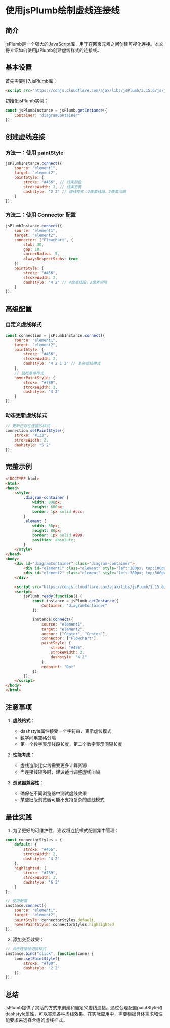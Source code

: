 # 使用jsPlumb绘制虚线连接线

## 简介

jsPlumb是一个强大的JavaScript库，用于在网页元素之间创建可视化连接。本文将介绍如何使用jsPlumb创建虚线样式的连接线。

## 基本设置

首先需要引入jsPlumb库：
```html
<script src="https://cdnjs.cloudflare.com/ajax/libs/jsPlumb/2.15.6/js/jsplumb.min.js"></script>
```

初始化jsPlumb实例：

```javascript
const jsPlumbInstance = jsPlumb.getInstance({
    Container: "diagramContainer"
});
```

## 创建虚线连接

### 方法一：使用 paintStyle

```javascript
jsPlumbInstance.connect({
    source: "element1",
    target: "element2",
    paintStyle: {
        stroke: "#456", // 线条颜色
        strokeWidth: 2, // 线条宽度
        dashstyle: "2 2" // 虚线样式：2像素线段，2像素间隔
    }
});
```

### 方法二：使用 Connector 配置

```javascript
jsPlumbInstance.connect({
    source: "element1",
    target: "element2",
    connector: ["Flowchart", {
        stub: 30,
        gap: 10,
        cornerRadius: 5,
        alwaysRespectStubs: true
    }],
    paintStyle: {
        stroke: "#456",
        strokeWidth: 2,
        dashstyle: "4 2" // 4像素线段，2像素间隔
    }
});
```

## 高级配置

### 自定义虚线样式

```javascript
const connection = jsPlumbInstance.connect({
    source: "element1",
    target: "element2",
    paintStyle: {
        stroke: "#456",
        strokeWidth: 2,
        dashstyle: "4 2 1 2" // 复杂虚线模式
    },
    // 鼠标悬停样式
    hoverPaintStyle: {
        stroke: "#789",
        strokeWidth: 3,
        dashstyle: "4 2"
    }
});
```

### 动态更新虚线样式

```javascript
// 更新已存在连接的样式
connection.setPaintStyle({
    stroke: "#123",
    strokeWidth: 2,
    dashstyle: "5 2"
});
```

## 完整示例

```html
<!DOCTYPE html>
<html>
<head>
    <style>
        .diagram-container {
            width: 800px;
            height: 600px;
            border: 1px solid #ccc;
        }
        .element {
            width: 80px;
            height: 80px;
            border: 1px solid #999;
            position: absolute;
        }
    </style>
</head>
<body>
    <div id="diagramContainer" class="diagram-container">
        <div id="element1" class="element" style="left:100px; top:100px;">元素1</div>
        <div id="element2" class="element" style="left:300px; top:300px;">元素2</div>
    </div>

    <script src="https://cdnjs.cloudflare.com/ajax/libs/jsPlumb/2.15.6/js/jsplumb.min.js"></script>
    <script>
        jsPlumb.ready(function() {
            const instance = jsPlumb.getInstance({
                Container: "diagramContainer"
            });

            instance.connect({
                source: "element1",
                target: "element2",
                anchor: ["Center", "Center"],
                connector: ["Flowchart"],
                paintStyle: {
                    stroke: "#456",
                    strokeWidth: 2,
                    dashstyle: "4 2"
                },
                endpoint: "Dot"
            });
        });
    </script>
</body>
</html>
```

## 注意事项

1. **虚线格式**：
   - dashstyle属性接受一个字符串，表示虚线模式
   - 数字间用空格分隔
   - 第一个数字表示线段长度，第二个数字表示间隔长度

2. **性能考虑**：
   - 虚线渲染比实线需要更多计算资源
   - 当连接线较多时，建议适当调整虚线间隔

3. **浏览器兼容性**：
   - 确保在不同浏览器中测试虚线效果
   - 某些旧版浏览器可能不支持复杂的虚线模式

## 最佳实践

1. 为了更好的可维护性，建议将连接样式配置集中管理：

```javascript
const connectorStyles = {
    default: {
        stroke: "#456",
        strokeWidth: 2,
        dashstyle: "4 2"
    },
    highlighted: {
        stroke: "#789",
        strokeWidth: 3,
        dashstyle: "6 2"
    }
};

// 使用配置
instance.connect({
    source: "element1",
    target: "element2",
    paintStyle: connectorStyles.default,
    hoverPaintStyle: connectorStyles.highlighted
});
```

2. 添加交互效果：

```javascript
// 点击连接线切换样式
instance.bind("click", function(conn) {
    conn.setPaintStyle({
        stroke: "#f00",
        dashstyle: "2 2"
    });
});
```

## 总结

jsPlumb提供了灵活的方式来创建和自定义虚线连接。通过合理配置paintStyle和dashstyle属性，可以实现各种虚线效果。在实际应用中，需要根据具体需求和性能要求来选择合适的虚线样式。